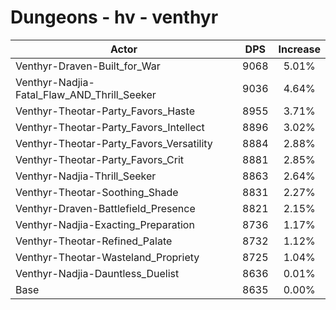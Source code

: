 # Dungeons - hv - venthyr
| Actor | DPS | Increase |
|---|:---:|:---:|
|Venthyr-Draven-Built_for_War|9068|5.01%|
|Venthyr-Nadjia-Fatal_Flaw_AND_Thrill_Seeker|9036|4.64%|
|Venthyr-Theotar-Party_Favors_Haste|8955|3.71%|
|Venthyr-Theotar-Party_Favors_Intellect|8896|3.02%|
|Venthyr-Theotar-Party_Favors_Versatility|8884|2.88%|
|Venthyr-Theotar-Party_Favors_Crit|8881|2.85%|
|Venthyr-Nadjia-Thrill_Seeker|8863|2.64%|
|Venthyr-Theotar-Soothing_Shade|8831|2.27%|
|Venthyr-Draven-Battlefield_Presence|8821|2.15%|
|Venthyr-Nadjia-Exacting_Preparation|8736|1.17%|
|Venthyr-Theotar-Refined_Palate|8732|1.12%|
|Venthyr-Theotar-Wasteland_Propriety|8725|1.04%|
|Venthyr-Nadjia-Dauntless_Duelist|8636|0.01%|
|Base|8635|0.00%|
